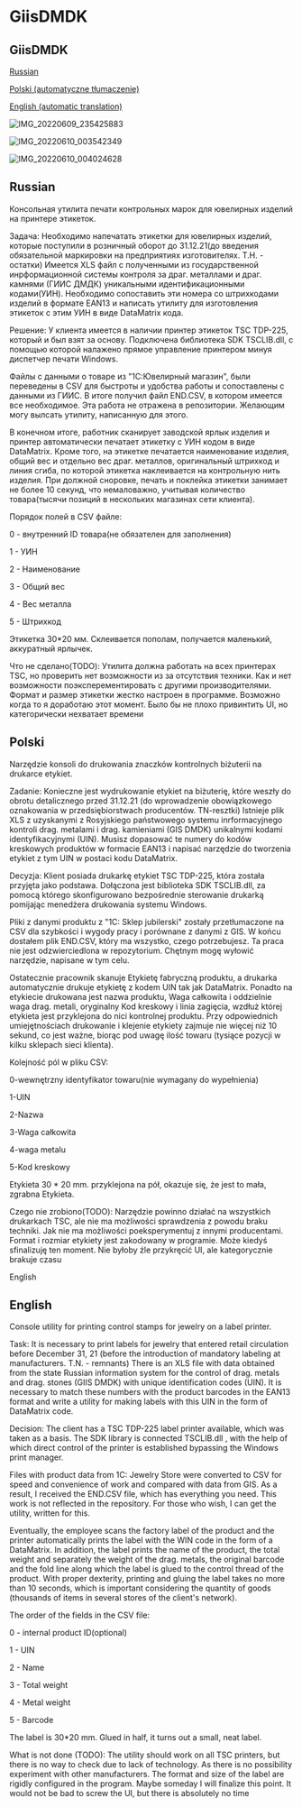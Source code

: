 # GiisDMDK

  <h2>GiisDMDK</h2>
<p><a href="#anchor1">Russian</a></p>
<p><a href="#anchor2">Polski (automatyczne tłumaczenie)</a></p>
<p><a href="#anchor3">English (automatic translation)</a></p>

![IMG_20220609_235425883](https://user-images.githubusercontent.com/86445162/172951919-2e6c9c4d-25aa-4bb7-930a-83f0175b0822.jpg)

![IMG_20220610_003542349](https://user-images.githubusercontent.com/86445162/172956591-f4222b20-af57-4a02-9c47-0d002e2a46b6.jpg)

![IMG_20220610_004024628](https://user-images.githubusercontent.com/86445162/172957075-bf290e92-0300-41ac-8a32-d0f51f92d727.jpg)


<p id="anchor1"></p>
<h2>Russian</h2>
<p>Консольная утилита печати контрольных марок для ювелирных изделий на принтере этикеток.

Задача:
  Необходимо напечатать этикетки для ювелирных изделий, которые поступили в розничный оборот до 31.12.21(до
введения обязательной маркировки на предприятиях изготовителях. Т.Н. - остатки)
Имеется XLS файл с полученными из государственной инрформационной системы контроля за драг. металлами и драг. камнями (ГИИС ДМДК)
уникальными идентификационными кодами(УИН). Необходимо сопоставить эти номера со штрихкодами изделий в формате EAN13
и написать утилиту для изготовления этикеток с этим УИН в виде DataMatrix кода.

Решение:
  У клиента имеется в наличии принтер этикеток TSC TDP-225, который и был взят за основу.
Подключена библиотека SDK TSCLIB.dll, с помощью которой налажено прямое управление принтером
минуя диспетчер печати Windows.

Файлы с данными о товаре из "1С:Ювелирный магазин", были переведены в CSV для быстроты и удобства работы и сопоставлены с данными из ГИИС.
В итоге получил файл END.CSV, в котором имеется все необходимое. Эта работа не отражена в репозитории. Желающим могу вылсать утилиту,
написанную для этого.

  В конечном итоге, работник сканирует заводской ярлык изделия и принтер автоматически печатает этикетку с УИН кодом
в виде DataMatrix. Кроме того, на этикетке печатается наименование изделия, общий вес и отдельно вес драг. металлов, оригинальный
штрихкод и линия сгиба, по которой этикетка наклеивается на контрольную нить изделия.
При должной сноровке, печать и поклейка этикетки занимает не более 10 секунд, что немаловажно, учитывая количество
товара(тысячи позиций в нескольких магазинах сети клиента).

Порядок полей в CSV файле:

0 - внутренний ID товара(не обязателен для заполнения)

1 - УИН

2 - Наименование

3 - Общий вес

4 - Вес металла

5 - Штрихкод


Этикетка 30*20 мм. Склеивается пополам, получается маленький, аккуратный ярлычек.


  Что не сделано(TODO):
  Утилита должна работать на всех принтерах TSC, но проверить нет возможности из за отсутствия техники. Как и нет возможности 
  поэксперементировать с другими производителями.
  Формат и размер этикетки жестко настроен в программе. Возможно когда то я доработаю этот момент.
  Было бы не плохо привинтить UI, но категорически нехватает времени
</p>
  




<p id="anchor2"></p>
<h2>Polski</h2>
<p>
Narzędzie konsoli do drukowania znaczków kontrolnych biżuterii na drukarce etykiet.

Zadanie:
Konieczne jest wydrukowanie etykiet na biżuterię, które weszły do obrotu detalicznego przed 31.12.21 (do
wprowadzenie obowiązkowego oznakowania w przedsiębiorstwach producentów. TN-resztki)
Istnieje plik XLS z uzyskanymi z Rosyjskiego państwowego systemu inrformacyjnego kontroli drag. metalami i drag. kamieniami (GIS DMDK)
unikalnymi kodami identyfikacyjnymi (UIN). Musisz dopasować te numery do kodów kreskowych produktów w formacie EAN13
i napisać narzędzie do tworzenia etykiet z tym UIN w postaci kodu DataMatrix.

Decyzja:
Klient posiada drukarkę etykiet TSC TDP-225, która została przyjęta jako podstawa.
Dołączona jest biblioteka SDK TSCLIB.dll, za pomocą którego skonfigurowano bezpośrednie sterowanie drukarką
pomijając menedżera drukowania systemu Windows.

Pliki z danymi produktu z "1C: Sklep jubilerski" zostały przetłumaczone na CSV dla szybkości i wygody pracy i porównane z danymi z GIS.
W końcu dostałem plik END.CSV, który ma wszystko, czego potrzebujesz. Ta praca nie jest odzwierciedlona w repozytorium. Chętnym mogę wyłowić narzędzie,
napisane w tym celu.

Ostatecznie pracownik skanuje Etykietę fabryczną produktu, a drukarka automatycznie drukuje etykietę z kodem UIN
tak jak DataMatrix. Ponadto na etykiecie drukowana jest nazwa produktu, Waga całkowita i oddzielnie waga drag. metali, oryginalny
Kod kreskowy i linia zagięcia, wzdłuż której etykieta jest przyklejona do nici kontrolnej produktu.
Przy odpowiednich umiejętnościach drukowanie i klejenie etykiety zajmuje nie więcej niż 10 sekund, co jest ważne, biorąc pod uwagę ilość
towaru (tysiące pozycji w kilku sklepach sieci klienta).

Kolejność pól w pliku CSV:

0-wewnętrzny identyfikator towaru(nie wymagany do wypełnienia)

1-UIN

2-Nazwa

3-Waga całkowita

4-waga metalu

5-Kod kreskowy


Etykieta 30 * 20 mm. przyklejona na pół, okazuje się, że jest to mała, zgrabna Etykieta.


Czego nie zrobiono(TODO):
Narzędzie powinno działać na wszystkich drukarkach TSC, ale nie ma możliwości sprawdzenia z powodu braku techniki. Jak nie ma możliwości
poeksperymentuj z innymi producentami.
Format i rozmiar etykiety jest zakodowany w programie. Może kiedyś sfinalizuję ten moment.
Nie byłoby źle przykręcić UI, ale kategorycznie brakuje czasu
</p>
<p id="anchor3">English</p>
<h2>English</h2>
<p>
Console utility for printing control stamps for jewelry on a label printer.

Task:
It is necessary to print labels for jewelry that entered retail circulation before December 31, 21 (before
the introduction of mandatory labeling at manufacturers. T.N. - remnants)
There is an XLS file with data obtained from the state Russian information system for the control of drag. metals and drag. stones (GIIS DMDK)
with unique identification codes (UIN). It is necessary to match these numbers with the product barcodes in the EAN13 format
and write a utility for making labels with this UIN in the form of DataMatrix code.

Decision:
The client has a TSC TDP-225 label printer available, which was taken as a basis.
The SDK library is connected TSCLIB.dll , with the help of which direct control of the printer is established
bypassing the Windows print manager.

Files with product data from 1C: Jewelry Store were converted to CSV for speed and convenience of work and compared with data from GIS.
As a result, I received the END.CSV file, which has everything you need. This work is not reflected in the repository. For those who wish, I can get the utility,
written for this.

Eventually, the employee scans the factory label of the product and the printer automatically prints the label with the WIN code
in the form of a DataMatrix. In addition, the label prints the name of the product, the total weight and separately the weight of the drag. metals, the original
barcode and the fold line along which the label is glued to the control thread of the product.
With proper dexterity, printing and gluing the label takes no more than 10 seconds, which is important considering the quantity
of goods (thousands of items in several stores of the client's network).

The order of the fields in the CSV file:

0 - internal product ID(optional)

1 - UIN

2 - Name

3 - Total weight

4 - Metal weight

5 - Barcode


The label is 30*20 mm. Glued in half, it turns out a small, neat label.


What is not done (TODO):
The utility should work on all TSC printers, but there is no way to check due to lack of technology. As there is no possibility
experiment with other manufacturers.
The format and size of the label are rigidly configured in the program. Maybe someday I will finalize this point.
It would not be bad to screw the UI, but there is absolutely no time
  </p>
